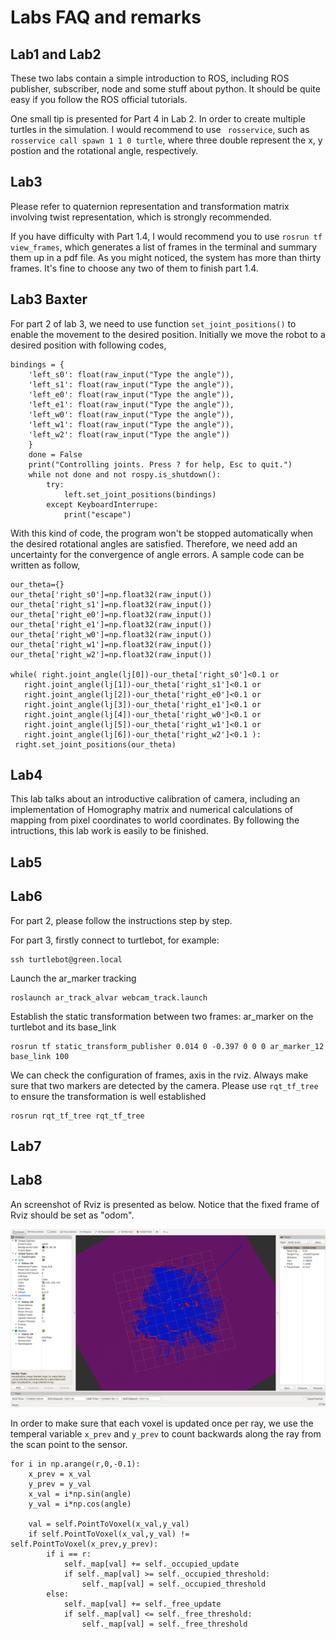 # Labs FAQ and remarks

## Lab1 and Lab2
These two labs contain a simple introduction to ROS, including ROS publisher, subscriber, node and some stuff about python. It should be quite easy if you follow the ROS official tutorials.

One small tip is presented for Part 4 in Lab 2. In order to create multiple turtles in the simulation. I would recommend to use ` rosservice`, such as `rosservice call spawn 1 1 0 turtle`, where three double represent the x, y postion and the rotational angle, respectively.

## Lab3
Please refer to quaternion representation and transformation matrix involving twist representation, which is strongly recommended.

If you have difficulty with Part 1.4, I would recommend you to use `rosrun tf view_frames`, which generates a list of frames in the terminal and summary them up in a pdf file. As you might noticed, the system has more than thirty frames. It's fine to choose any two of them to finish part 1.4.

## Lab3 Baxter
For part 2 of lab 3, we need to use function `set_joint_positions()` to enable the movement to the desired position. Initially we move the robot to a desired position with following codes, 
```
bindings = {
    'left_s0': float(raw_input("Type the angle")),
    'left_s1': float(raw_input("Type the angle")),
    'left_e0': float(raw_input("Type the angle")),
    'left_e1': float(raw_input("Type the angle")),
    'left_w0': float(raw_input("Type the angle")),
    'left_w1': float(raw_input("Type the angle")),
    'left_w2': float(raw_input("Type the angle"))
    }
    done = False
    print("Controlling joints. Press ? for help, Esc to quit.")
    while not done and not rospy.is_shutdown():
    	try:
    		left.set_joint_positions(bindings)    
    	except KeyboardInterrupe:
    		print("escape")
```
With this kind of code, the program won't be stopped automatically when the desired rotational angles are satisfied. Therefore, we need add an uncertainty for the convergence of angle errors. A sample code can be written as follow,
```
our_theta={}
our_theta['right_s0']=np.float32(raw_input())
our_theta['right_s1']=np.float32(raw_input())
our_theta['right_e0']=np.float32(raw_input())
our_theta['right_e1']=np.float32(raw_input())
our_theta['right_w0']=np.float32(raw_input())
our_theta['right_w1']=np.float32(raw_input())
our_theta['right_w2']=np.float32(raw_input())

while( right.joint_angle(lj[0])-our_theta['right_s0']<0.1 or
   right.joint_angle(lj[1])-our_theta['right_s1']<0.1 or
   right.joint_angle(lj[2])-our_theta['right_e0']<0.1 or
   right.joint_angle(lj[3])-our_theta['right_e1']<0.1 or
   right.joint_angle(lj[4])-our_theta['right_w0']<0.1 or
   right.joint_angle(lj[5])-our_theta['right_w1']<0.1 or
   right.joint_angle(lj[6])-our_theta['right_w2']<0.1 ):
 right.set_joint_positions(our_theta)
```


## Lab4
This lab talks about an introductive calibration of camera, including an implementation of Homography matrix and numerical calculations of mapping from pixel coordinates to world coordinates. By following the intructions, this lab work is easily to be finished.

## Lab5

## Lab6
For part 2, please follow the instructions step by step.

For part 3, firstly connect to turtlebot, for example:
```
ssh turtlebot@green.local
```

Launch the ar_marker tracking
```
roslaunch ar_track_alvar webcam_track.launch
```
Establish the static transformation between two frames: ar_marker on the turtlebot and its base_link
```
rosrun tf static_transform_publisher 0.014 0 -0.397 0 0 0 ar_marker_12 base_link 100
```
We can check the configuration of frames, axis in the rviz. Always make sure that two markers are detected by the camera. Please use `rqt_tf_tree` to ensure the transformation is well established
```
rosrun rqt_tf_tree rqt_tf_tree
```

## Lab7

## Lab8
An screenshot of Rviz is presented as below. Notice that the fixed frame of Rviz should be set as "odom".

![Lab8_rviz](Lab8/illustration.png)

In order to make sure that each voxel is updated once per ray, we use the temperal variable `x_prev` and `y_prev` to count backwards along the ray from the scan point to the sensor.

```
for i in np.arange(r,0,-0.1):
    x_prev = x_val
    y_prev = y_val
    x_val = i*np.sin(angle)
    y_val = i*np.cos(angle)

    val = self.PointToVoxel(x_val,y_val)
    if self.PointToVoxel(x_val,y_val) != self.PointToVoxel(x_prev,y_prev):
        if i == r:
            self._map[val] += self._occupied_update
            if self._map[val] >= self._occupied_threshold:
                self._map[val] = self._occupied_threshold
        else:
            self._map[val] += self._free_update
            if self._map[val] <= self._free_threshold:
                self._map[val] = self._free_threshold
```
